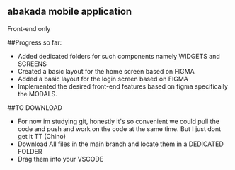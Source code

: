 ## abakada mobile application

Front-end only

##Progress so far:
- Added dedicated folders for such components namely WIDGETS and SCREENS
- Created a basic layout for the home screen based on FIGMA
- Added a basic layout for the login screen based on FIGMA
- Implemented the desired front-end features based on figma specifically the MODALS.


##TO DOWNLOAD
- For now im studying git, honestly it's so convenient we could pull the code and push and work on the code at the same time. But I just dont get it TT (Chino)
- Download All files in the main branch and locate them in a DEDICATED FOLDER 
- Drag them into your VSCODE